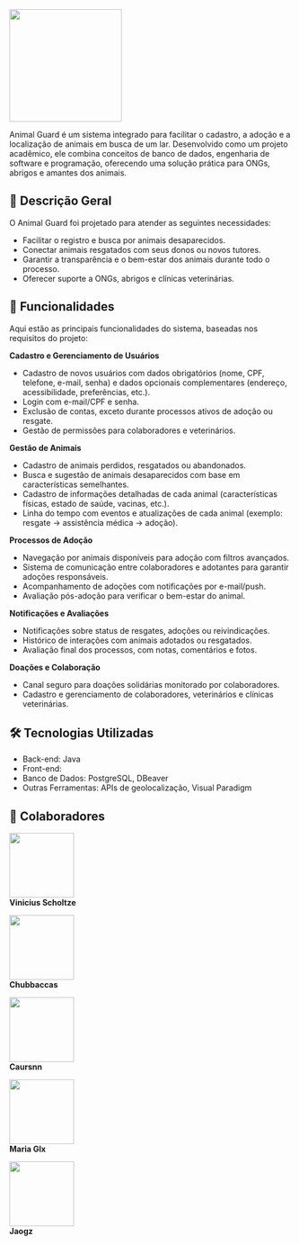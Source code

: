 <img src="https://github.com/marcobgh/AnimalGuard_V2/blob/main/imagens/Logo%20AnimalGuard.png?raw=true" width="200">

Animal Guard é um sistema integrado para facilitar o cadastro, a adoção e a localização de animais em busca de um lar. Desenvolvido como um projeto acadêmico, ele combina conceitos de banco de dados, engenharia de software e programação, oferecendo uma solução prática para ONGs, abrigos e amantes dos animais.

## **📖 Descrição Geral**
O Animal Guard foi projetado para atender as seguintes necessidades:

- Facilitar o registro e busca por animais desaparecidos.
- Conectar animais resgatados com seus donos ou novos tutores.
- Garantir a transparência e o bem-estar dos animais durante todo o processo.
- Oferecer suporte a ONGs, abrigos e clínicas veterinárias.

## **🌟 Funcionalidades**
Aqui estão as principais funcionalidades do sistema, baseadas nos requisitos do projeto:

**Cadastro e Gerenciamento de Usuários**

- Cadastro de novos usuários com dados obrigatórios (nome, CPF, telefone, e-mail, senha) e dados opcionais complementares (endereço, acessibilidade, preferências, etc.).
- Login com e-mail/CPF e senha.
- Exclusão de contas, exceto durante processos ativos de adoção ou resgate.
- Gestão de permissões para colaboradores e veterinários.
  
**Gestão de Animais**

- Cadastro de animais perdidos, resgatados ou abandonados.
- Busca e sugestão de animais desaparecidos com base em características semelhantes.
- Cadastro de informações detalhadas de cada animal (características físicas, estado de saúde, vacinas, etc.).
- Linha do tempo com eventos e atualizações de cada animal (exemplo: resgate → assistência médica → adoção).

**Processos de Adoção**

- Navegação por animais disponíveis para adoção com filtros avançados.
- Sistema de comunicação entre colaboradores e adotantes para garantir adoções responsáveis.
- Acompanhamento de adoções com notificações por e-mail/push.
- Avaliação pós-adoção para verificar o bem-estar do animal.
  
**Notificações e Avaliações**

- Notificações sobre status de resgates, adoções ou reivindicações.
- Histórico de interações com animais adotados ou resgatados.
- Avaliação final dos processos, com notas, comentários e fotos.
  
**Doações e Colaboração**

- Canal seguro para doações solidárias monitorado por colaboradores.
- Cadastro e gerenciamento de colaboradores, veterinários e clínicas veterinárias.

## **🛠️ Tecnologias Utilizadas**
- Back-end: Java
- Front-end: 
- Banco de Dados: PostgreSQL, DBeaver
- Outras Ferramentas: APIs de geolocalização, Visual Paradigm


## **🤝 Colaboradores**

[<img src="https://avatars.githubusercontent.com/u/165439921?v=4" width="115">](https://github.com/viniciusscholtze)  
**Vinicius Scholtze**

[<img src="https://avatars.githubusercontent.com/u/75136675?v=4" width="115">](https://github.com/Chubbaccas)  
**Chubbaccas**

[<img src="https://avatars.githubusercontent.com/u/115050869?v=4" width="115">](https://github.com/caursnn)  
**Caursnn**

[<img src="https://avatars.githubusercontent.com/u/125486974?v=4" width="115">](https://github.com/mariaglx)  
**Maria Glx**

[<img src="https://avatars.githubusercontent.com/u/166075318?v=4" width="115">](https://github.com/jaogz)  
**Jaogz**

